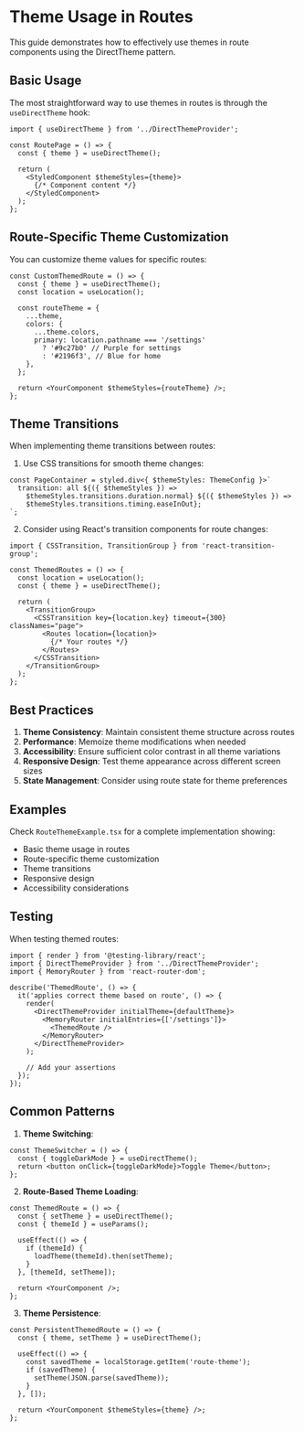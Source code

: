 # Theme Usage in Routes

This guide demonstrates how to effectively use themes in route components using the DirectTheme pattern.

## Basic Usage

The most straightforward way to use themes in routes is through the `useDirectTheme` hook:

```tsx
import { useDirectTheme } from '../DirectThemeProvider';

const RoutePage = () => {
  const { theme } = useDirectTheme();
  
  return (
    <StyledComponent $themeStyles={theme}>
      {/* Component content */}
    </StyledComponent>
  );
};
```

## Route-Specific Theme Customization

You can customize theme values for specific routes:

```tsx
const CustomThemedRoute = () => {
  const { theme } = useDirectTheme();
  const location = useLocation();
  
  const routeTheme = {
    ...theme,
    colors: {
      ...theme.colors,
      primary: location.pathname === '/settings' 
        ? '#9c27b0' // Purple for settings
        : '#2196f3', // Blue for home
    },
  };
  
  return <YourComponent $themeStyles={routeTheme} />;
};
```

## Theme Transitions

When implementing theme transitions between routes:

1. Use CSS transitions for smooth theme changes:
```tsx
const PageContainer = styled.div<{ $themeStyles: ThemeConfig }>`
  transition: all ${({ $themeStyles }) => 
    $themeStyles.transitions.duration.normal} ${({ $themeStyles }) => 
    $themeStyles.transitions.timing.easeInOut};
`;
```

2. Consider using React's transition components for route changes:
```tsx
import { CSSTransition, TransitionGroup } from 'react-transition-group';

const ThemedRoutes = () => {
  const location = useLocation();
  const { theme } = useDirectTheme();
  
  return (
    <TransitionGroup>
      <CSSTransition key={location.key} timeout={300} classNames="page">
        <Routes location={location}>
          {/* Your routes */}
        </Routes>
      </CSSTransition>
    </TransitionGroup>
  );
};
```

## Best Practices

1. **Theme Consistency**: Maintain consistent theme structure across routes
2. **Performance**: Memoize theme modifications when needed
3. **Accessibility**: Ensure sufficient color contrast in all theme variations
4. **Responsive Design**: Test theme appearance across different screen sizes
5. **State Management**: Consider using route state for theme preferences

## Examples

Check `RouteThemeExample.tsx` for a complete implementation showing:
- Basic theme usage in routes
- Route-specific theme customization
- Theme transitions
- Responsive design
- Accessibility considerations

## Testing

When testing themed routes:

```tsx
import { render } from '@testing-library/react';
import { DirectThemeProvider } from '../DirectThemeProvider';
import { MemoryRouter } from 'react-router-dom';

describe('ThemedRoute', () => {
  it('applies correct theme based on route', () => {
    render(
      <DirectThemeProvider initialTheme={defaultTheme}>
        <MemoryRouter initialEntries={['/settings']}>
          <ThemedRoute />
        </MemoryRouter>
      </DirectThemeProvider>
    );
    
    // Add your assertions
  });
});
```

## Common Patterns

1. **Theme Switching**:
```tsx
const ThemeSwitcher = () => {
  const { toggleDarkMode } = useDirectTheme();
  return <button onClick={toggleDarkMode}>Toggle Theme</button>;
};
```

2. **Route-Based Theme Loading**:
```tsx
const ThemedRoute = () => {
  const { setTheme } = useDirectTheme();
  const { themeId } = useParams();
  
  useEffect(() => {
    if (themeId) {
      loadTheme(themeId).then(setTheme);
    }
  }, [themeId, setTheme]);
  
  return <YourComponent />;
};
```

3. **Theme Persistence**:
```tsx
const PersistentThemedRoute = () => {
  const { theme, setTheme } = useDirectTheme();
  
  useEffect(() => {
    const savedTheme = localStorage.getItem('route-theme');
    if (savedTheme) {
      setTheme(JSON.parse(savedTheme));
    }
  }, []);
  
  return <YourComponent $themeStyles={theme} />;
};
``` 